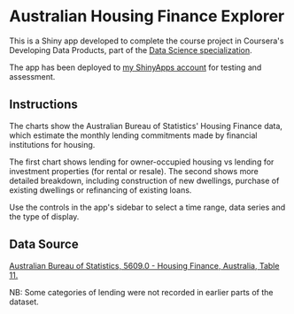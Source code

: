 # Australian Housing Finance Explorer

This is a Shiny app developed to complete the course project in Coursera's Developing Data Products, part of the [Data Science specialization](https://www.coursera.org/specializations/jhu-data-science/1).

The app has been deployed to [my ShinyApps account](https://tobiasziegler.shinyapps.io/HousingFinance) for testing and assessment.

## Instructions

The charts show the Australian Bureau of Statistics' Housing Finance data, which estimate the monthly lending commitments made by financial institutions for housing.

The first chart shows lending for owner-occupied housing vs lending for investment properties (for rental or resale). The second shows more detailed breakdown, including construction of new dwellings, purchase of existing dwellings or refinancing of existing loans.

Use the controls in the app's sidebar to select a time range, data series and the type of display.

## Data Source

[Australian Bureau of Statistics, 5609.0 - Housing Finance, Australia, Table 11.](http://www.abs.gov.au/ausstats/abs@.nsf/mf/5609.0)

NB: Some categories of lending were not recorded in earlier parts of the dataset.